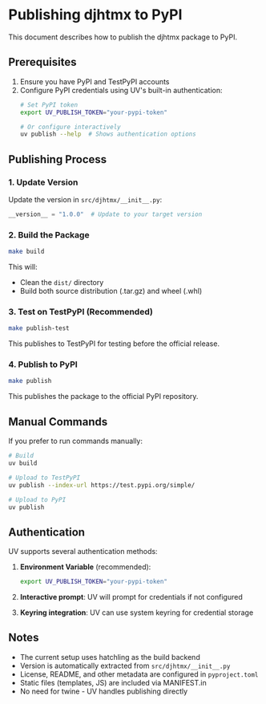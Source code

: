 # Publishing djhtmx to PyPI

This document describes how to publish the djhtmx package to PyPI.

## Prerequisites

1. Ensure you have PyPI and TestPyPI accounts
2. Configure PyPI credentials using UV's built-in authentication:
   ```bash
   # Set PyPI token
   export UV_PUBLISH_TOKEN="your-pypi-token"
   
   # Or configure interactively
   uv publish --help  # Shows authentication options
   ```

## Publishing Process

### 1. Update Version

Update the version in `src/djhtmx/__init__.py`:

```python
__version__ = "1.0.0"  # Update to your target version
```

### 2. Build the Package

```bash
make build
```

This will:
- Clean the `dist/` directory
- Build both source distribution (.tar.gz) and wheel (.whl)

### 3. Test on TestPyPI (Recommended)

```bash
make publish-test
```

This publishes to TestPyPI for testing before the official release.

### 4. Publish to PyPI

```bash
make publish
```

This publishes the package to the official PyPI repository.

## Manual Commands

If you prefer to run commands manually:

```bash
# Build
uv build

# Upload to TestPyPI
uv publish --index-url https://test.pypi.org/simple/

# Upload to PyPI
uv publish
```

## Authentication

UV supports several authentication methods:

1. **Environment Variable** (recommended):
   ```bash
   export UV_PUBLISH_TOKEN="your-pypi-token"
   ```

2. **Interactive prompt**: UV will prompt for credentials if not configured

3. **Keyring integration**: UV can use system keyring for credential storage

## Notes

- The current setup uses hatchling as the build backend
- Version is automatically extracted from `src/djhtmx/__init__.py`
- License, README, and other metadata are configured in `pyproject.toml`
- Static files (templates, JS) are included via MANIFEST.in
- No need for twine - UV handles publishing directly
